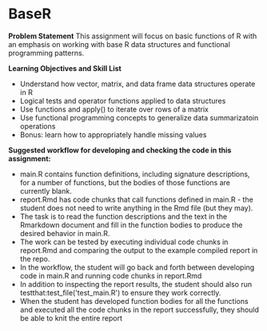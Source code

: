 # BaseR

**Problem Statement**
This assignment will focus on basic functions of R with an emphasis on working with base R data structures and functional programming patterns.

**Learning Objectives and Skill List**
- Understand how vector, matrix, and data frame data structures operate in R
- Logical tests and operator functions applied to data structures
- Use functions and apply() to iterate over rows of a matrix
- Use functional programming concepts to generalize data summarizatoin operations
- Bonus: learn how to appropriately handle missing values

**Suggested workflow for developing and checking the code in this assignment:**
- main.R contains function definitions, including signature descriptions, for a number of functions, but the bodies of those functions are currently blank.
- report.Rmd has code chunks that call functions defined in main.R - the student does not need to write anything in the Rmd file (but they may).
- The task is to read the function descriptions and the text in the Rmarkdown document and fill in the function bodies to produce the desired behavior in main.R.
- The work can be tested by executing individual code chunks in report.Rmd and comparing the output to the example compiled report in the repo.
- In the workflow, the student will go back and forth between developing code in main.R and running code chunks in report.Rmd
- In addition to inspecting the report results, the student should also run testthat:test_file('test_main.R') to ensure they work correctly.
- When the student has developed function bodies for all the functions and executed all the code chunks in the report successfully, they should be able to knit the entire report
